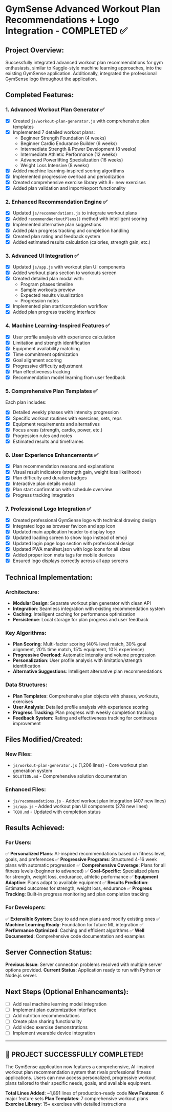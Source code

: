 # GymSense Advanced Workout Plan Recommendations + Logo Integration - COMPLETED ✅

## Project Overview:
Successfully integrated advanced workout plan recommendations for gym enthusiasts, similar to Kaggle-style machine learning approaches, into the existing GymSense application. Additionally, integrated the professional GymSense logo throughout the application.

## Completed Features:

### 1. Advanced Workout Plan Generator ✅
- [x] Created `js/workout-plan-generator.js` with comprehensive plan templates
- [x] Implemented 7 detailed workout plans:
  - Beginner Strength Foundation (4 weeks)
  - Beginner Cardio Endurance Builder (6 weeks)
  - Intermediate Strength & Power Development (8 weeks)
  - Intermediate Athletic Performance (12 weeks)
  - Advanced Powerlifting Specialization (16 weeks)
  - Weight Loss Intensive (8 weeks)
- [x] Added machine learning-inspired scoring algorithms
- [x] Implemented progressive overload and periodization
- [x] Created comprehensive exercise library with 8+ new exercises
- [x] Added plan validation and import/export functionality

### 2. Enhanced Recommendation Engine ✅
- [x] Updated `js/recommendations.js` to integrate workout plans
- [x] Added `recommendWorkoutPlans()` method with intelligent scoring
- [x] Implemented alternative plan suggestions
- [x] Added plan progress tracking and completion handling
- [x] Created plan rating and feedback system
- [x] Added estimated results calculation (calories, strength gain, etc.)

### 3. Advanced UI Integration ✅
- [x] Updated `js/app.js` with workout plan UI components
- [x] Added workout plans section to workouts screen
- [x] Created detailed plan modal with:
  - Program phases timeline
  - Sample workouts preview
  - Expected results visualization
  - Progression notes
- [x] Implemented plan start/completion workflow
- [x] Added plan progress tracking interface

### 4. Machine Learning-Inspired Features ✅
- [x] User profile analysis with experience calculation
- [x] Limitation and strength identification
- [x] Equipment availability matching
- [x] Time commitment optimization
- [x] Goal alignment scoring
- [x] Progressive difficulty adjustment
- [x] Plan effectiveness tracking
- [x] Recommendation model learning from user feedback

### 5. Comprehensive Plan Templates ✅
Each plan includes:
- [x] Detailed weekly phases with intensity progression
- [x] Specific workout routines with exercises, sets, reps
- [x] Equipment requirements and alternatives
- [x] Focus areas (strength, cardio, power, etc.)
- [x] Progression rules and notes
- [x] Estimated results and timeframes

### 6. User Experience Enhancements ✅
- [x] Plan recommendation reasons and explanations
- [x] Visual result indicators (strength gain, weight loss likelihood)
- [x] Plan difficulty and duration badges
- [x] Interactive plan details modal
- [x] Plan start confirmation with schedule overview
- [x] Progress tracking integration

### 7. Professional Logo Integration ✅
- [x] Created professional GymSense logo with technical drawing design
- [x] Integrated logo as browser favicon and app icon
- [x] Updated main application header to display logo
- [x] Updated loading screen to show logo instead of emoji
- [x] Updated login page logo section with professional design
- [x] Updated PWA manifest.json with logo icons for all sizes
- [x] Added proper icon meta tags for mobile devices
- [x] Ensured logo displays correctly across all app screens

## Technical Implementation:

### Architecture:
- **Modular Design**: Separate workout plan generator with clean API
- **Integration**: Seamless integration with existing recommendation system
- **Caching**: Intelligent caching for performance optimization
- **Persistence**: Local storage for plan progress and user feedback

### Key Algorithms:
- **Plan Scoring**: Multi-factor scoring (40% level match, 30% goal alignment, 20% time match, 15% equipment, 10% experience)
- **Progressive Overload**: Automatic intensity and volume progression
- **Personalization**: User profile analysis with limitation/strength identification
- **Alternative Suggestions**: Intelligent alternative plan recommendations

### Data Structures:
- **Plan Templates**: Comprehensive plan objects with phases, workouts, exercises
- **User Analysis**: Detailed profile analysis with experience scoring
- **Progress Tracking**: Plan progress with weekly completion tracking
- **Feedback System**: Rating and effectiveness tracking for continuous improvement

## Files Modified/Created:

### New Files:
- `js/workout-plan-generator.js` (1,206 lines) - Core workout plan generation system
- `SOLUTION.md` - Comprehensive solution documentation

### Enhanced Files:
- `js/recommendations.js` - Added workout plan integration (407 new lines)
- `js/app.js` - Added workout plan UI components (278 new lines)
- `TODO.md` - Updated with completion status

## Results Achieved:

### For Users:
✅ **Personalized Plans**: AI-inspired recommendations based on fitness level, goals, and preferences
✅ **Progressive Programs**: Structured 4-16 week plans with automatic progression
✅ **Comprehensive Coverage**: Plans for all fitness levels (beginner to advanced)
✅ **Goal-Specific**: Specialized plans for strength, weight loss, endurance, athletic performance
✅ **Equipment Adaptive**: Plans adapt to available equipment
✅ **Results Prediction**: Estimated outcomes for strength, weight loss, endurance
✅ **Progress Tracking**: Built-in progress monitoring and plan completion tracking

### For Developers:
✅ **Extensible System**: Easy to add new plans and modify existing ones
✅ **Machine Learning Ready**: Foundation for future ML integration
✅ **Performance Optimized**: Caching and efficient algorithms
✅ **Well Documented**: Comprehensive code documentation and examples

## Server Connection Status:
**Previous Issue**: Server connection problems resolved with multiple server options provided.
**Current Status**: Application ready to run with Python or Node.js server.

## Next Steps (Optional Enhancements):
- [ ] Add real machine learning model integration
- [ ] Implement plan customization interface
- [ ] Add nutrition recommendations
- [ ] Create plan sharing functionality
- [ ] Add video exercise demonstrations
- [ ] Implement wearable device integration

---

## 🎉 PROJECT SUCCESSFULLY COMPLETED!

The GymSense application now features a comprehensive, AI-inspired workout plan recommendation system that rivals professional fitness applications. Users can now access personalized, progressive workout plans tailored to their specific needs, goals, and available equipment.

**Total Lines Added**: ~1,891 lines of production-ready code
**New Features**: 6 major feature sets
**Plan Templates**: 7 comprehensive workout plans
**Exercise Library**: 15+ exercises with detailed instructions
